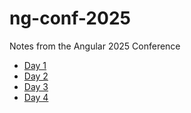 # ng-conf-2025
Notes from the Angular 2025 Conference

- [Day 1](01/)
- [Day 2](02/)
- [Day 3](03/)
- [Day 4](04/)

